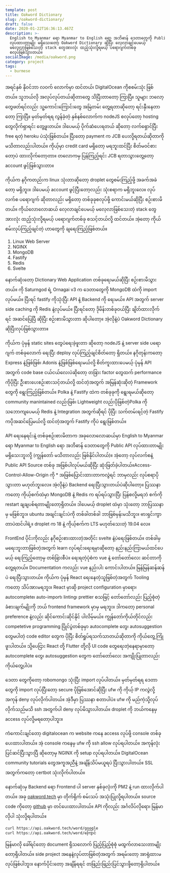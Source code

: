 ```yaml
---
template: post
title: Oakword Dictionary
slug: /oakword-dictionary/
draft: false
date: 2020-01-22T16:36:13.467Z
description: >-
  English to Myanmar ရော Myanmar to English ရော အဘိဓာန် ဒေတာတွေကို Public API
  လုပ်ထားတာမျိုး မရှိသေးတော့ Oakword Dictionary ဆိုပြီး လေ့လာချင်ပေမယ့်
  မလေ့လာဖြစ်သေးတဲ့ stack တွေအားလုံး ထည့်သုံးလို့ရမယ့် ပရောဂျက်တစ်ခု
  စလုပ်ဖြစ်သွားတယ်။
socialImage: /media/oakword.png
category: project
tags:
  - burmese
---
```

အရင်နှစ် နိုဝင်ဘာ လဝက် လောက်မှာ ထင်တယ်၊ DigitalOcean ကိုစစမ်းသုံး ဖြစ်တယ်။ သူဘယ်လို အလုပ်လုပ်တယ်ဆိုတာတွေ သိပြီးတာတော့ ကြာပြီ။ သူများ ဘလော့ တွေဖတ်ရင်လည်း သူ့ကောင်းကြောင်းတွေ အမြဲတမ်း တွေ့ရတာဆိုတော့ ရင်းနှီးနေတာတော့ ကြာပြီ။ မှတ်မှတ်ရရ လွန်ခဲ့တဲ့ နှစ်နစ်လောက်က nodeJS စလုပ်တော့ hosting တွေလိုက်ရှာရင်း တွေ့ဖူးတယ်။ ဒါပေမယ့် ပိုက်ဆံပေးရတယ် ဆိုတော့ လက်ရှောင်ပြီး free ရတဲ့ heroku ပဲသုံးဖြစ်တယ်။ ပြီးတော့ payment က JCB ပေးလို့ရတယ်ဆိုတာကို မသိတာလည်းပါတယ်။ ကိုယ့်မှာ credit card မရှိတော့ မရဘူးထင်ပြီး စိတ်မဝင်စားတော့ပဲ ထားလိုက်တော့တာ။ တလောကမှ ပြန်ကြည့်ရင်း JCB ရတာသွားတွေ့တော့ account ဖွင့်ဖြစ်သွားတာ။

ကိုယ်က နဂိုကတည်းက linux သုံးတာဆိုတော့ droplet တွေစမ်းကြည့်ဖို့ အခက်အခဲတော့ မရှိဘူး။ ဒါပေမယ့် account ဖွင့်ပြီးတော့လည်း သုံးစရာက မရှိဘူးလေ။ လုပ်လက်စ ပရောဂျက် ဆိုတာလည်း မရှိတော့ တစ်ခုခုစလုပ်ဖို့ ကောင်းမယ်ဆိုပြီး စဉ်းစားမိတယ်။ ကိုယ်လောလောဆယ် လေ့လာချင်ပေမယ့် မလေ့လာဖြစ်သေးတဲ့ stack တွေအားလုံး ထည့်သုံးလို့ရမယ့် ပရောဂျက်တစ်ခု စသင့်တယ်လို့ ထင်တယ်။ အဲ့တော့ ကိုယ်စမ်းလုပ်ကြည့်ချင်တဲ့ ဟာတွေကို ချရေးကြည့်ဖြစ်တယ်။

1. Linux Web Server
2. NGINX
3. MongoDB
4. Fastify
5. Redis
6. Svelte

နောက်ဆုံးတော့ Dictionary Web Application တစ်ခုရေးမယ်ဆိုပြီး စဉ်းစားမိသွားတယ်။ ကို Saturngod ရဲ့ Ornagai v3 က ဒေတာတွေကို MongoDB ထဲကို import လုပ်မယ်။ ပြီးရင် fastify ကိုသုံးပြီး API နဲ့ Backend ကို ရေးမယ်။ API အတွက် server side caching ကို Redis နဲ့လုပ်မယ်။ ပြီးရင်တော့ ဒိုမိန်းတစ်ခုဝယ်ပြီး ချိတ်ထားလိုက်ရင် အဆင်ပြေပြီ ဆိုပြီး စဉ်းစားမိသွားတာ ဆိုပါတော့။ အဲ့လိုနဲ့ပဲ Oakword Dictionary ဆိုပြီးလုပ်ဖြစ်သွားတာ။

ကိုယ်က ပုံမှန် static sites တွေပဲရေးခဲ့ဖူးတာ ဆိုတော့ nodeJS နဲ့ server side ပရောဂျက် တစ်ခုလောက် ရေးပြီး deploy လုပ်ကြည့်ချင်စိတ်တော့ ရှိတယ်။ နဂိုတုန်းကတော့ Express နဲ့ဖြစ်ဖြစ်၊ Adonis နဲ့ဖြစ်ဖြစ်ရေးမယ်လို့ စိတ်ကူးထားပေမယ့် ပုံမှန် API အတွက် code base ငယ်ငယ်လေးပဲဆိုတော့ တခြား factor တွေထက် performance ကိုပိုပြီး ဦးစားပေးစဉ်းစားသင့်တယ်လို့ ထင်တဲ့အတွက် အမြန်ဆုံးဆိုတဲ့ Framework တွေကို ရွေးကြည့်ဖြစ်တယ်။ Polka နဲ့ Fastify ထဲက တစ်ခုခုကို ရွေးရမယ်ဆိုတော့ community manintained လည်းဖြစ်၊ Lightweight လည်းပိုဖြစ်တဲ့Polka ကို သဘောကျပေမယ့် Redis နဲ့ Integration အတွက်ဆိုရင် ပိုပြီး သက်တမ်းရင့်တဲ့ Fastify ကပိုအဆင်ပြေမယ်လို့ ထင်တဲ့အတွက် Fastify ကိုပဲ ရွေးဖြစ်တယ်။

API ရေးနေရင်းနဲ့ တစ်ခုစဉ်းစားမိတာက အခုလောလောဆယ်မှာ English to Myanmar ရော  Myanmar to English ရော အဘိဓာန် ဒေတာတွေကို Public API လုပ်ထားတာမျိုး မရှိသေးဘူးလို့ (ကျွန်တော် မသိတာလည်း ဖြစ်နိုင်ပါတယ်)။ အဲ့တော့ လုပ်လက်စနဲ့ Public API Source တစ်ခု အဖြစ်ပါလုပ်မယ်ဆိုပြီး ဆုံးဖြတ်ခဲ့ပါတယ်။Access-Control-Allow-Origin ကို * အဖြစ်ပြောင်းထားတာကလွဲရင် ဘာမှလည်း လုပ်စရာပိုသွားတာ မဟုတ်ဘူးလေ။ အဲ့လိုနဲ့ပဲ Backend ရေးပြီးသွားတယ်ပဲဆိုပါတော့။ ပြဿနာကတော့ ကိုယ့်စက်ထဲမှာ MongoDB နဲ့ Redis က ရပ်ရပ်သွားပြီး ပြန်စလို့မရဘဲ စက်ကို restart ချချပစ်ရတာမျိုးတော့ရှိတယ်။ ဒါပေမယ့် droplet ထဲမှာ သုံးတော့ ဘာပြဿနာမှ မဖြစ်ဘူး။ ubuntu အချင်းချင်းပဲကို တစ်ခါတစ်ခါ ဘာဖြစ်မှန်းမသိဘူး။ ဗားရှင်းကွာတာပဲထင်ပါရဲ့။ droplet က 18 နဲ့ ကိုယ့်စက်က LTS မဟုတ်သေးတဲ့ 19.04 လေ။

FrontEnd ပိုင်းကိုလည်း နဂိုစဉ်းစားထားတဲ့အတိုင်း svelte နဲ့ပဲရေးဖြစ်တယ်။ တစ်ခါမှ မရေးဘူးတာဖြစ်တဲ့အတွက် learn လုပ်ရင်းရေးရမှာဆိုတော့ နည်းနည်းကြာမယ်ထင်ပေမယ့် ရေးကြည့်တော့မှ တစ်ခြားစီပဲ။ ရေးရတဲ့ပုံစံက vue နဲ့ တော်တော်လေး ဆင်တာကိုတွေ့ရတယ်။ Documentation ကလည်း vue နည်းပါး ကောင်းပါတယ်။ မြန်မြန်ဆန်ဆန်ပဲ ရေးပြီးသွားတယ်။ ကိုယ်က ပုံမှန် React ရေးနေတဲ့သူဖြစ်တဲ့အတွက် Tooling ကတော့ သိပ်အားမရဘူး။ React မှာဆို project configuration မှာရော၊ autocomplete၊ auto-import၊ linting၊ prettier စသဖြင့် တော်တော်လည်း ပြည့်စုံတဲ့ ခံစားချက်မျိုးကို ဘယ် frontend framework မှာမှ မရဘူး။ ဒါကတော့ personal preference နဲ့လည်း ဆိုင်ကောင်းဆိုင်နိုင် ပါလိမ့်မယ်။ ကျွန်တော်ကိုယ်တိုင်လည်း competetive programming ပြိုင်ပွဲတစ်ခုမှာ autocomplete တွေ၊ autosuggestion တွေမပါတဲ့ code editor တွေက ပိုပြီး စိတ်ရှုပ်ရသက်သာတယ်ဆိုတာကို ကိုယ်တွေ့ ကြုံဖူးပါတယ်။ သို့ပေငြား React တို့ Flutter တို့လို UI code တွေရေးတဲ့နေရာမှာတော့ autocomplete တွေ၊ autosuggestion တွေက တော်တော်လေး အကျိုးပြုတာလည်း ကိုယ်တွေ့ပါပဲ။

ဒေတာ တွေကိုတော့ robomongo သုံးပြီး import လုပ်ပါတယ်။ မှတ်မှတ်ရရ ဒေတာတွေကို import လုပ်ပြီးတော့ secure ပိုဖြစ်အောင်ဆိုပြီး ufw ကို ကိုယ့် IP ကလွဲလို့ အကုန် deny လုပ်လိုက်ပါတယ်။ အဲ့ဒီမှာ ပြဿနာ စတာပါပဲ။ ufw ကို မည်ကဲ့သို့လုပ်လိုက်သည်မသိ ssh အတွက်ပါ deny လုပ်မိသွားပါတယ်။ droplet ကို ဘယ်ကနေမှ access လုပ်လို့မရတော့ပါဘူး။

ကံကောင်းချင်တော့ digitalocean က website ကနေ access လုပ်ဖို့ console တစ်ခုပေးထားပါတယ်။ အဲ့ console ကနေမှ ufw ကို ssh allow လုပ်ရပါတယ်။ အကုန်လုံးပြင်ဆင်ပြီးသွားပြီ ဆိုတော့မှ NGINX ကို setup လုပ်ရပါတယ်။ DigitalOcean community tutorials တွေအကူအညီနဲ့ အချိန်သိပ်မယူရပဲ ပြီးသွားပါတယ်။ SSL အတွက်ကတော့ certbot သုံးလိုက်ပါတယ်။

နောက်ဆုံးမှ Backend ရော Frontend ပါ server နှစ်ခုလုံးကို PM2  နဲ့ run ထားလိုက်ပါတယ်။ အခု [oakword.tech](https://oakword.tech) မှာ တိုက်ရိုက် စမ်းသပ် အသုံးပြုလို့ရပါတယ်။ source code ကိုတော့ [github](https://github.com/frencojobs/oakword) မှာ တင်ပေးထားပါတယ်။ API ကိုလည်း  အင်္ဂလိပ်လိုရော၊ မြန်မာလိုပါ သုံးလို့ရပါတယ်။

```bash
curl https://api.oakword.tech/word/google
curl https://api.oakword.tech/word/ကြောင်
```

မြန်မာလို ခေါ်ရင်တော့ document ရှိသလောက် ပြည့်ပြည့်စုံစုံ မထွက်လာသေးတာမျိုးတော့ရှိပါတယ်။ side project အနေနဲ့လုပ်တာဖြစ်တဲ့အတွက် အရမ်းတော့ အာရုံထားမလုပ်ဖြစ်ပါဘူး။ နောက်ပိုင်းတော့ အချိန်ရရင် တဖြည်းဖြည်းပြင်သွားဖို့တော့ရှိပါတယ်။
